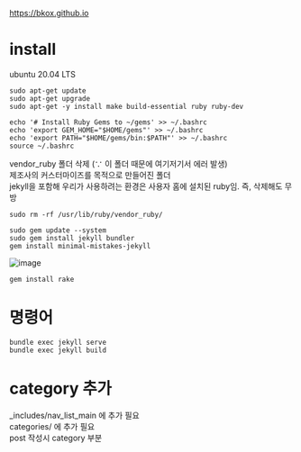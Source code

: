https://bkox.github.io

# install 
ubuntu 20.04 LTS

```
sudo apt-get update
sudo apt-get upgrade
sudo apt-get -y install make build-essential ruby ruby-dev
```

```
echo '# Install Ruby Gems to ~/gems' >> ~/.bashrc
echo 'export GEM_HOME="$HOME/gems"' >> ~/.bashrc
echo 'export PATH="$HOME/gems/bin:$PATH"' >> ~/.bashrc
source ~/.bashrc
```

vendor_ruby 폴더 삭제 (∵ 이 폴더 때문에 여기저기서 에러 발생)\
제조사의 커스터마이즈를 목적으로 만들어진 폴더\
jekyll을 포함해 우리가 사용하려는 환경은 사용자 홈에 설치된 ruby임. 즉, 삭제해도 무방
```
sudo rm -rf /usr/lib/ruby/vendor_ruby/
```

```
sudo gem update --system
sudo gem install jekyll bundler
gem install minimal-mistakes-jekyll
```

![image](https://user-images.githubusercontent.com/121213023/215683306-56a0b9c3-fdfe-4468-8e2d-8f4773fa273a.png)
```
gem install rake
```

# 명령어
```
bundle exec jekyll serve
bundle exec jekyll build
```

# category 추가
_includes/nav_list_main 에 추가 필요\
categories/ 에 추가 필요\
post 작성시 category 부분 
